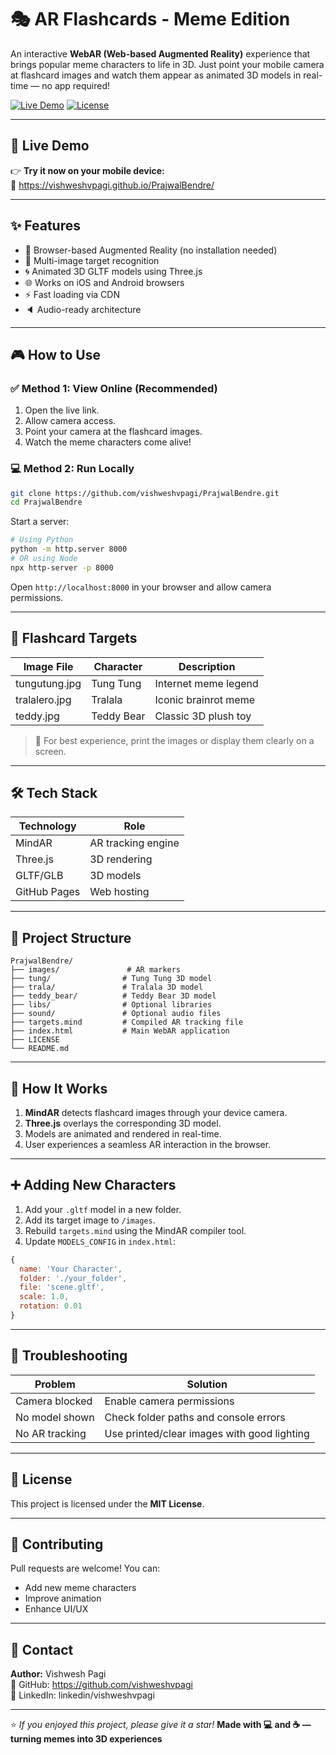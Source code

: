 # 🎭 AR Flashcards - Meme Edition

An interactive **WebAR (Web-based Augmented Reality)** experience that brings popular meme characters to life in 3D. Just point your mobile camera at flashcard images and watch them appear as animated 3D models in real-time — no app required!

[![Live Demo](https://img.shields.io/badge/Demo-Live-success)](https://vishweshvpagi.github.io/PrajwalBendre/)
[![License](https://img.shields.io/badge/License-MIT-blue.svg)](LICENSE)

---

## 🚀 Live Demo
👉 **Try it now on your mobile device:**  
🔗 https://vishweshvpagi.github.io/PrajwalBendre/

---

## ✨ Features
- 📱 Browser-based Augmented Reality (no installation needed)
- 🎯 Multi-image target recognition
- 🌀 Animated 3D GLTF models using Three.js
- 🌐 Works on iOS and Android browsers
- ⚡ Fast loading via CDN
- 🔈 Audio-ready architecture

---

## 🎮 How to Use

### ✅ Method 1: View Online (Recommended)
1. Open the live link.
2. Allow camera access.
3. Point your camera at the flashcard images.
4. Watch the meme characters come alive!

### 💻 Method 2: Run Locally
```bash
git clone https://github.com/vishweshvpagi/PrajwalBendre.git
cd PrajwalBendre
```
Start a server:
```bash
# Using Python
python -m http.server 8000
# OR using Node
npx http-server -p 8000
```
Open `http://localhost:8000` in your browser and allow camera permissions.

---

## 📸 Flashcard Targets

| Image File     | Character  | Description            |
|----------------|------------|------------------------|
| tungutung.jpg  | Tung Tung  | Internet meme legend   |
| tralalero.jpg  | Tralala    | Iconic brainrot meme   |
| teddy.jpg      | Teddy Bear | Classic 3D plush toy   |

> 📌 For best experience, print the images or display them clearly on a screen.

---

## 🛠 Tech Stack

| Technology | Role               |
|-----------|--------------------|
| MindAR    | AR tracking engine |
| Three.js  | 3D rendering       |
| GLTF/GLB  | 3D models          |
| GitHub Pages | Web hosting    |

---

## 📁 Project Structure
```
PrajwalBendre/
├── images/               # AR markers
├── tung/                # Tung Tung 3D model
├── trala/               # Tralala 3D model
├── teddy_bear/          # Teddy Bear 3D model
├── libs/                # Optional libraries
├── sound/               # Optional audio files
├── targets.mind         # Compiled AR tracking file
├── index.html           # Main WebAR application
├── LICENSE
└── README.md
```

---

## 🔧 How It Works
1. **MindAR** detects flashcard images through your device camera.
2. **Three.js** overlays the corresponding 3D model.
3. Models are animated and rendered in real-time.
4. User experiences a seamless AR interaction in the browser.

---

## ➕ Adding New Characters
1. Add your `.gltf` model in a new folder.
2. Add its target image to `/images`.
3. Rebuild `targets.mind` using the MindAR compiler tool.
4. Update `MODELS_CONFIG` in `index.html`:
```js
{
  name: 'Your Character',
  folder: './your_folder',
  file: 'scene.gltf',
  scale: 1.0,
  rotation: 0.01
}
```

---

## 🐛 Troubleshooting

| Problem         | Solution                                      |
|----------------|-----------------------------------------------|
| Camera blocked | Enable camera permissions                     |
| No model shown | Check folder paths and console errors         |
| No AR tracking | Use printed/clear images with good lighting   |

---

## 📝 License
This project is licensed under the **MIT License**.

---

## 🤝 Contributing
Pull requests are welcome! You can:
- Add new meme characters
- Improve animation
- Enhance UI/UX

---

## 📧 Contact
**Author:** Vishwesh Pagi  
🔗 GitHub: https://github.com/vishweshvpagi  
🔗 LinkedIn: linkedin/vishweshvpagi

---

⭐ *If you enjoyed this project, please give it a star!*
**Made with 💻 and ☕ — turning memes into 3D experiences**
